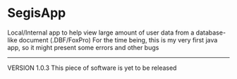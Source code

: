 # SegisApp
Local/Internal app to help view large amount of user data from a database-like document (.DBF/FoxPro)
For the time being, this is my very first java app, so it might present some errors and other bugs

----------------
VERSION 1.0.3
This piece of software is yet to be released


